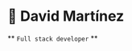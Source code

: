 # 👋 David Martínez

** `Full stack developer` **




<!-- <h1 align="left">Hi 👋, I'm David Martínez</h1>
<h3 align="left"></h3>

- 💬 Ask me about **HTML, CSS, SASS, TAILWINDCSS, JAVASCRIPT**

- 📫 How to reach me **dmmtapia.ux@gmail.com**

<h3 align="left">Connect with me:</h3>
<p align="left">
<a href="https://linkedin.com/in/dmmtapia" target="blank"><img align="center" src="https://raw.githubusercontent.com/rahuldkjain/github-profile-readme-generator/master/src/images/icons/Social/linked-in-alt.svg" alt="dmmtapia" height="30" width="40" /></a>
<a href="https://instagram.com/davi_developer" target="blank"><img align="center" src="https://raw.githubusercontent.com/rahuldkjain/github-profile-readme-generator/master/src/images/icons/Social/instagram.svg" alt="davi_developer" height="30" width="40" /></a>
<a href="https://discord.gg/davdev_87" target="blank"><img align="center" src="https://raw.githubusercontent.com/rahuldkjain/github-profile-readme-generator/master/src/images/icons/Social/discord.svg" alt="davdev_87" height="30" width="40" /></a>
</p>

<h3 align="left">Languages and Tools:</h3>

<p align="left">

<img src="https://raw.githubusercontent.com/devicons/devicon/master/icons/css3/css3-original-wordmark.svg" alt="css3" width="40" height="40"/> 
<img src="https://raw.githubusercontent.com/devicons/devicon/master/icons/html5/html5-original-wordmark.svg" alt="html5" width="40" height="40"/> 
<img src="https://raw.githubusercontent.com/devicons/devicon/master/icons/javascript/javascript-original.svg" alt="javascript" width="40" height="40"/> 
<img src="https://raw.githubusercontent.com/devicons/devicon/master/icons/typescript/typescript-original.svg" alt="typescript" width="40" height="40"/> 
<img src="https://raw.githubusercontent.com/devicons/devicon/master/icons/react/react-original-wordmark.svg" alt="react" width="40" height="40"/> 

<img src="https://www.vectorlogo.zone/logos/git-scm/git-scm-icon.svg" alt="git" width="40" height="40"/> 

<img src="https://raw.githubusercontent.com/devicons/devicon/master/icons/mongodb/mongodb-original-wordmark.svg" alt="mongodb" width="40" height="40"/> 

<img src="https://raw.githubusercontent.com/devicons/devicon/master/icons/nodejs/nodejs-original-wordmark.svg" alt="nodejs" width="40" height="40"/> 

<img src="https://www.vectorlogo.zone/logos/getpostman/getpostman-icon.svg" alt="postman" width="40" height="40"/> 


<img src="https://raw.githubusercontent.com/devicons/devicon/master/icons/sass/sass-original.svg" alt="sass" width="40" height="40"/> 

<img src="https://www.vectorlogo.zone/logos/tailwindcss/tailwindcss-icon.svg" alt="tailwind" width="40" height="40"/> 

<img src="https://www.vectorlogo.zone/logos/figma/figma-icon.svg" alt="figma" width="40" height="40"/> 

</p> -->
